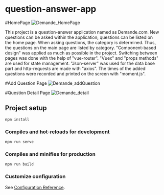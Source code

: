 # question-answer-app

#HomePage
![Demande_HomePage](https://user-images.githubusercontent.com/68066559/104461134-f3a93800-55bf-11eb-848e-4d2be243cab4.png)


This project is a question-answer application named as Demande.com. New questions can be asked within the application, questions can be listed on the home page. When asking questions, the category is determined. Thus, the questions on the main page are listed by category. "Component-based design" was applied as much as possible in the project. Switching between pages was done with the help of "vue-router". "Vuex" and "props methods" are used for state management. "Json-server" was used for the data base part and http-requests are made with "axios". The times of the added questions were recorded and printed on the screen with "moment.js".

#Add Question Page
![Demande_addQuestion](https://user-images.githubusercontent.com/68066559/104462312-7979b300-55c1-11eb-9b26-254cdcf01657.png)

#Question Detail Page
![Demande_detail](https://user-images.githubusercontent.com/68066559/104462451-a29a4380-55c1-11eb-88f5-393735a75ff8.png)



## Project setup
```
npm install
```

### Compiles and hot-reloads for development
```
npm run serve
```

### Compiles and minifies for production
```
npm run build
```

### Customize configuration
See [Configuration Reference](https://cli.vuejs.org/config/).
